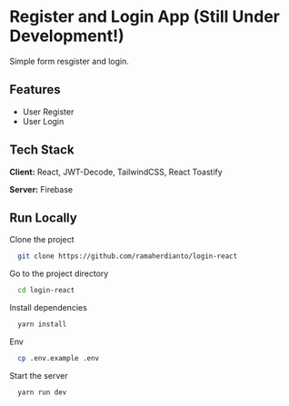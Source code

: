 # Register and Login App (Still Under Development!)

Simple form resgister and login.

## Features

-   User Register
-   User Login

## Tech Stack

**Client:** React, JWT-Decode, TailwindCSS, React Toastify

**Server:** Firebase

## Run Locally

Clone the project

```bash
  git clone https://github.com/ramaherdianto/login-react
```

Go to the project directory

```bash
  cd login-react
```

Install dependencies

```bash
  yarn install
```

Env

```bash
  cp .env.example .env
```

Start the server

```bash
  yarn run dev
```
